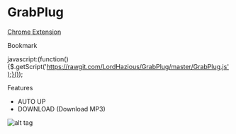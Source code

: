 # GrabPlug

[Chrome Extension](https://goo.gl/YodJBu)

Bookmark

javascript:(function(){$.getScript('https://rawgit.com/LordHazious/GrabPlug/master/GrabPlug.js');}());

Features
 - AUTO UP
 - DOWNLOAD (Download MP3)

![alt tag](https://imgur.com/a/reMP5)
